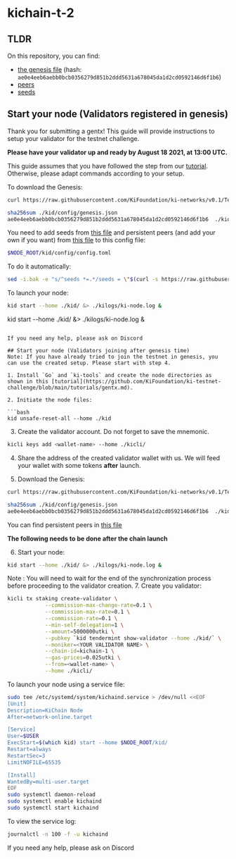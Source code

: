 # kichain-t-2

## TLDR

On this repository, you can find:
- [the genesis file](./genesis.json) (hash: `ae0e4eeb6aebb0bcb0356279d851b2ddd5631a678045da1d2cd0592146d6f1b6`)
- [peers](./peer-nodes.txt)
- [seeds](./seed-nodes.txt)

## Start your node (Validators registered in genesis)
Thank you for submitting a gentx!
This guide will provide instructions to setup your validator for the testnet challenge.

**Please have your validator up and ready by August 18 2021, at 13:00 UTC.**

This guide assumes that you have followed the step from our [tutorial](https://github.com/KiFoundation/ki-testnet-challenge/blob/main/tutorials/gentx.md). Otherwise, please adapt commands according to your setup.

To download the Genesis:
```bash
curl https://raw.githubusercontent.com/KiFoundation/ki-networks/v0.1/Testnet/kichain-t-2/genesis.json > ./kid/config/genesis.json
```
```bash
sha256sum ./kid/config/genesis.json
ae0e4eeb6aebb0bcb0356279d851b2ddd5631a678045da1d2cd0592146d6f1b6  ./kid/config/genesis.json
```

You need to add seeds from [this file](./seed-nodes.txt) and persistent peers (and add your own if you want) from [this file](./peer-nodes.txt) to this config file:
```bash
$NODE_ROOT/kid/config/config.toml
```

To do it automatically:
```bash
sed -i.bak -e "s/^seeds *=.*/seeds = \"$(curl -s https://raw.githubusercontent.com/KiFoundation/ki-networks/v0.1/Testnet/kichain-t-2/seed-nodes.txt | tr '\n' ', ' | sed 's/,$//')\"/; s/^persistent_peers *=.*/persistent_peers = \"$(curl -s https://raw.githubusercontent.com/KiFoundation/ki-networks/v0.1/Testnet/kichain-t-2/peer-nodes.txt | tr '\n' ', ' | sed 's/,$//')\"/" $NODE_ROOT/kid/config/config.toml
```

To launch your node:
```bash
kid start --home ./kid/ &> ./kilogs/ki-node.log &
```
kid start --home ./kid/ &> ./kilogs/ki-node.log &
```

If you need any help, please ask on Discord

## Start your node (Validators joining after genesis time)
Note: If you have already tried to join the testnet in genesis, you can use the created setup. Please start with step 4.

1. Install `Go` and `ki-tools` and create the node directories as shown in this [tutorial](https://github.com/KiFoundation/ki-testnet-challenge/blob/main/tutorials/gentx.md).

2. Initiate the node files:

```bash
kid unsafe-reset-all --home ./kid
```

3. Create the validator account. Do not forget to save the mnemonic.

```bash
kicli keys add <wallet-name> --home ./kicli/
```

4. Share the address of the created validator wallet with us. We will feed your wallet with some tokens **after** launch.

5. Download the Genesis:

```bash
curl https://raw.githubusercontent.com/KiFoundation/ki-networks/v0.1/Testnet/kichain-t-2/genesis.json > ./kid/config/genesis.json
```
```bash
sha256sum ./kid/config/genesis.json
ae0e4eeb6aebb0bcb0356279d851b2ddd5631a678045da1d2cd0592146d6f1b6  ./kid/config/genesis.json
```

You can find persistent peers in [this file](./peer-nodes.txt)

**The following needs to be done after the chain launch**

6. Start your node:

```bash
kid start --home ./kid/ &> ./kilogs/ki-node.log &
```

Note : You will need to wait for the end of the synchronization process before proceeding to the validator creation.
7. Create you validator:

```bash
kicli tx staking create-validator \
            --commission-max-change-rate=0.1 \
            --commission-max-rate=0.1 \
            --commission-rate=0.1 \
            --min-self-delegation=1 \
            --amount=5000000utki \
            --pubkey `kid tendermint show-validator --home ./kid/` \
            --moniker=<YOUR VALIDATOR NAME> \
            --chain-id=kichain-1 \
            --gas-prices=0.025utki \
            --from=<wallet-name> \
            --home ./kicli/
```

To launch your node using a service file:
```bash
sudo tee /etc/systemd/system/kichaind.service > /dev/null <<EOF
[Unit]
Description=KiChain Node
After=network-online.target

[Service]
User=$USER
ExecStart=$(which kid) start --home $NODE_ROOT/kid/
Restart=always
RestartSec=3
LimitNOFILE=65535

[Install]
WantedBy=multi-user.target
EOF
sudo systemctl daemon-reload
sudo systemctl enable kichaind
sudo systemctl start kichaind
```

To view the service log:
```bash
journalctl -n 100 -f -u kichaind
```

If you need any help, please ask on Discord
